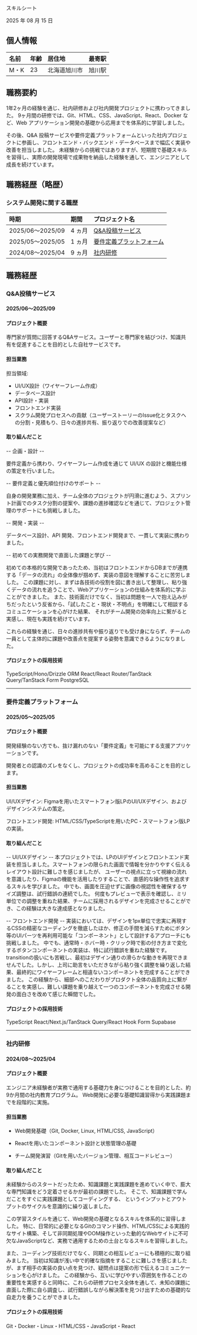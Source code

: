 スキルシート

2025 年 08 月 15 日

## 個人情報

| 名前 | 年齢 | 居住地             | 最寄駅           |
| :--- | :--- | :----------------- | :--------------- |
| M・K | 23 | 北海道旭川市 |旭川駅 |

## 職務要約

1年2ヶ月の経験を通じ、社内研修および社内開発プロジェクトに携わってきました。
9ヶ月間の研修では、Git、HTML、CSS、JavaScript、React、Docker など、Web アプリケーション開発の基礎から応用までを体系的に学習しました。

その後、Q&A 投稿サービスや要件定義プラットフォームといった社内プロジェクトに参画し、フロントエンド・バックエンド・データベースまで幅広く実装や改善を担当しました。
未経験からの挑戦ではありますが、短期間で基礎スキルを習得し、実際の開発現場で成果物を納品した経験を通して、エンジニアとして成長を続けています。

## 職務経歴（略歴）

### システム開発に関する職歴

| 時期             | 期間    | プロジェクト名                                                                        |
| :--------------- | :------ | :------------------------------------------------------------------------------------ |
| 2025/06〜2025/09 | 4 ヵ月 | [Q&A投稿サービス](#Q&A投稿サービス)                     |
| 2025/05〜2025/05 | 1 ヵ月  | [要件定義プラットフォーム](#要件定義プラットフォーム)                             |
| 2024/08〜2025/04 | 9 ヵ月 | [社内研修](#社内研修)     |

## 職務経歴

### Q&A投稿サービス

#### 2025/06〜2025/09

#### プロジェクト概要
専門家が質問に回答するQ&Aサービス。ユーザーと専門家を結びつけ、知識共有を促進することを目的とした自社サービスです。

#### 担当業務

担当領域:
- UI/UX設計（ワイヤーフレーム作成）
- データベース設計
- API設計・実装
- フロントエンド実装
- スクラム開発プロセスへの貢献（ユーザーストーリーのIssue化とタスクへの分割・見積もり、日々の進捗共有、振り返りでの改善提案など）

#### 取り組んだこと

-- 企画・設計 -- 

 要件定義から携わり、ワイヤーフレーム作成を通じて UI/UX の設計と機能仕様の策定を行いました。

-- 要件定義と優先順位付けのサポート --

自身の開発業務に加え、チーム全体のプロジェクトが円滑に進むよう、スプリント計画でのタスク分割の提案や、課題の進捗確認などを通じて、プロジェクト管理のサポートにも挑戦しました。

-- 開発・実装 --

データベース設計、API 開発、フロントエンド開発まで、一貫して実装に携わりました。 

-- 初めての実務開発で直面した課題と学び --

初めての本格的な開発であったため、当初はフロントエンドからDBまでが連携する「データの流れ」の全体像が掴めず、実装の意図を理解することに苦労しました。
この課題に対し、まずは各技術の役割を図に書き出して整理し、粘り強くデータの流れを追うことで、Webアプリケーションの仕組みを体系的に学ぶことができました。
また、技術面だけでなく、当初は問題を一人で抱え込みがちだったという反省から、「試したこと・現状・不明点」を明確にして相談するコミュニケーションを心がけた結果、 
それがチーム開発の効率向上に繋がると実感し、現在も実践を続けています。

これらの経験を通じ、日々の進捗共有や振り返りでも受け身にならず、チームの一員として主体的に課題や改善点を提案する姿勢を意識できるようになりました。


#### プロジェクトの採用技術

TypeScript/Hono/Drizzle ORM  React/React Router/TanStack Query/TanStack Form PostgreSQL

---

### 要件定義プラットフォーム

#### 2025/05〜2025/05

#### プロジェクト概要

開発経験のない方でも、抜け漏れのない「要件定義」を可能にする支援アプリケーションです。

開発者との認識のズレをなくし、プロジェクトの成功率を高めることを目的とします。

#### 担当業務

UI/UXデザイン: Figmaを用いたスマートフォン版LPのUI/UXデザイン、およびデザインシステムの策定。

フロントエンド開発: HTML/CSS/TypeScriptを用いたPC・スマートフォン版LPの実装。

#### 取り組んだこと

-- UI/UXデザイン --
本プロジェクトでは、LPのUIデザインとフロントエンド実装を担当しました。スマートフォンの限られた画面で情報を分かりやすく伝えるレイアウト設計に難しさを感じましたが、
ユーザーの視点に立って視線の流れを意識したり、Figmaの機能を活用したりすることで、直感的な操作性を追求するスキルを学びました。
中でも、画面を圧迫せずに画像の視認性を確保するサイズ調整は、試行錯誤の連続でした。
何度もプレビューで表示を確認し、ミリ単位での調整を重ねた結果、チームに採用されるデザインを完成させることができ、この経験は大きな達成感となりました。


-- フロントエンド開発 --
実装においては、デザインを1px単位で忠実に再現するCSSの精密なコーディングを徹底したほか、修正の手間を減らすためにボタン等のUIパーツを再利用可能な「コンポーネント」として設計するアプローチにも挑戦しました。
中でも、通常時・ホバー時・クリック時で影の付き方まで変化するボタンコンポーネントの実装は、特に試行錯誤を重ねた経験です。transitionの扱いにも苦戦し、最初はデザイン通りの滑らかな動きを再現できませんでした。しかし、上司に助言をいただきながら粘り強く調整を繰り返した結果、最終的にワイヤーフレームと相違ないコンポーネントを完成することができました。
この経験から、細部へのこだわりがプロダクト全体の品質向上に繋がることを実感し、難しい課題を乗り越えて一つのコンポーネントを完成させる開発の面白さを改めて感じた瞬間でした。

#### プロジェクトの採用技術

TypeScript React/Next.js/TanStack Query/React Hook Form Supabase

---

### 社内研修

#### 2024/08〜2025/04

#### プロジェクト概要

エンジニア未経験者が実務で通用する基礎力を身につけることを目的とした、約9か月間の社内教育プログラム。
Web開発に必要な基礎知識習得から実践課題までを段階的に実施。

#### 担当業務

- Web開発基礎（Git, Docker, Linux, HTML/CSS, JavaScript）

- Reactを用いたコンポーネント設計と状態管理の基礎

- チーム開発演習（Gitを用いたバージョン管理、相互コードレビュー）



#### 取り組んだこと
未経験からのスタートだったため、知識課題と実践課題を進めていく中で、膨大な専門知識をどう定着させるかが最初の課題でした。 
そこで、知識課題で学んだことをすぐに実践課題としてコーディングする、 
というインプットとアウトプットのサイクルを意識的に繰り返しました。 

この学習スタイルを通じて、Web開発の基礎となるスキルを体系的に習得しました。
特に、日常的に必要となるGitのコマンド操作、HTML/CSSによる実践的なサイト構築、そして非同期処理やDOM操作といった動的なWebサイトに不可欠なJavaScriptなど、実務で通用するための土台となるスキルを習得しました。

また、コーディング技術だけでなく、同期との相互レビューにも積極的に取り組みました。 
当初は知識が浅い中で的確な指摘をすることに難しさを感じましたが、まず相手の実装の良い点を見つけ、疑問点は提案の形で伝えるコミュニケーションを心がけました。 
この経験から、互いに学びやすい雰囲気を作ることの重要性を実感すると同時に、これらの研修プロセス全体を通して、未知の課題に直面した際に自ら調査し、試行錯誤しながら解決策を見つけ出すための基礎的な自走力を養うことができました。

#### プロジェクトの採用技術

Git・Docker・Linux・HTML/CSS・JavaScript・React
